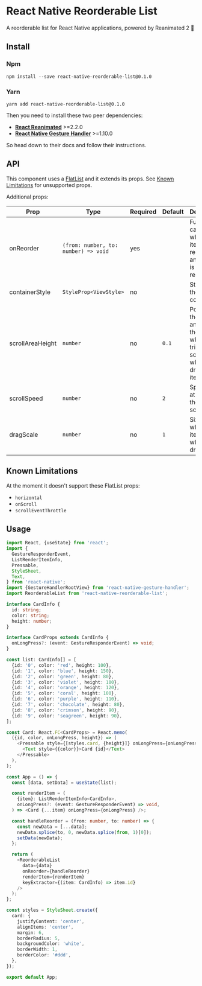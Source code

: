 # React Native Reorderable List

A reorderable list for React Native applications, powered by Reanimated 2 🚀

## Install

### Npm

 ```
 npm install --save react-native-reorderable-list@0.1.0
 ```

### Yarn

 ```
 yarn add react-native-reorderable-list@0.1.0
 ```

Then you need to install these two peer dependencies:

  - [**React Reanimated**](https://docs.swmansion.com/react-native-reanimated/docs/fundamentals/installation) >=2.2.0
  - [**React Native Gesture Handler**](https://docs.swmansion.com/react-native-gesture-handler/docs/#installation) >=1.10.0

So head down to their docs and follow their instructions.

## API

This component uses a [FlatList](https://reactnative.dev/docs/flatlist) and it extends its props. See [Known Limitations](#known-limitations) for unsupported props.

Additional props:

| Prop                      | Type                                  | Required   | Default   | Description                                           |
|---------------------------|---------------------------------------|------------|-----------|-------------------------------------------------------|
| onReorder                 | `(from: number, to: number) => void`  | yes        |           | Function called when an item is released and the list is reordered. |
| containerStyle            | `StyleProp<ViewStyle>`                | no         |           | Style for the FlatList container.                     |
| scrollAreaHeight          | `number`                              | no         | `0.1`     | Portion on the bottom and top of the list which triggers scrolling when dragging an item. |
| scrollSpeed               | `number`                              | no         | `2`       | Speed ratio at which the list scrolls.                |
| dragScale                 | `number`                              | no         | `1`       | Size ratio to which an item scales when dragged.      |

## Known Limitations

At the moment it doesn't support these FlatList props:

  - ```horizontal```
  - ```onScroll```
  - ```scrollEventThrottle```

## Usage

```typescript
import React, {useState} from 'react';
import {
  GestureResponderEvent,
  ListRenderItemInfo,
  Pressable,
  StyleSheet,
  Text,
} from 'react-native';
import {GestureHandlerRootView} from 'react-native-gesture-handler';
import ReorderableList from 'react-native-reorderable-list';

interface CardInfo {
  id: string;
  color: string;
  height: number;
}

interface CardProps extends CardInfo {
  onLongPress?: (event: GestureResponderEvent) => void;
}

const list: CardInfo[] = [
  {id: '0', color: 'red', height: 100},
  {id: '1', color: 'blue', height: 150},
  {id: '2', color: 'green', height: 80},
  {id: '3', color: 'violet', height: 100},
  {id: '4', color: 'orange', height: 120},
  {id: '5', color: 'coral', height: 100},
  {id: '6', color: 'purple', height: 110},
  {id: '7', color: 'chocolate', height: 80},
  {id: '8', color: 'crimson', height: 90},
  {id: '9', color: 'seagreen', height: 90},
];

const Card: React.FC<CardProps> = React.memo(
  ({id, color, onLongPress, height}) => (
    <Pressable style={[styles.card, {height}]} onLongPress={onLongPress}>
      <Text style={{color}}>Card {id}</Text>
    </Pressable>
  ),
);

const App = () => {
  const [data, setData] = useState(list);

  const renderItem = (
    {item}: ListRenderItemInfo<CardInfo>,
    onLongPress?: (event: GestureResponderEvent) => void,
  ) => <Card {...item} onLongPress={onLongPress} />;

  const handleReorder = (from: number, to: number) => {
    const newData = [...data];
    newData.splice(to, 0, newData.splice(from, 1)[0]);
    setData(newData);
  };

  return (
    <ReorderableList
      data={data}
      onReorder={handleReorder}
      renderItem={renderItem}
      keyExtractor={(item: CardInfo) => item.id}
    />
  );
};

const styles = StyleSheet.create({
  card: {
    justifyContent: 'center',
    alignItems: 'center',
    margin: 6,
    borderRadius: 5,
    backgroundColor: 'white',
    borderWidth: 1,
    borderColor: '#ddd',
  },
});

export default App;
```
